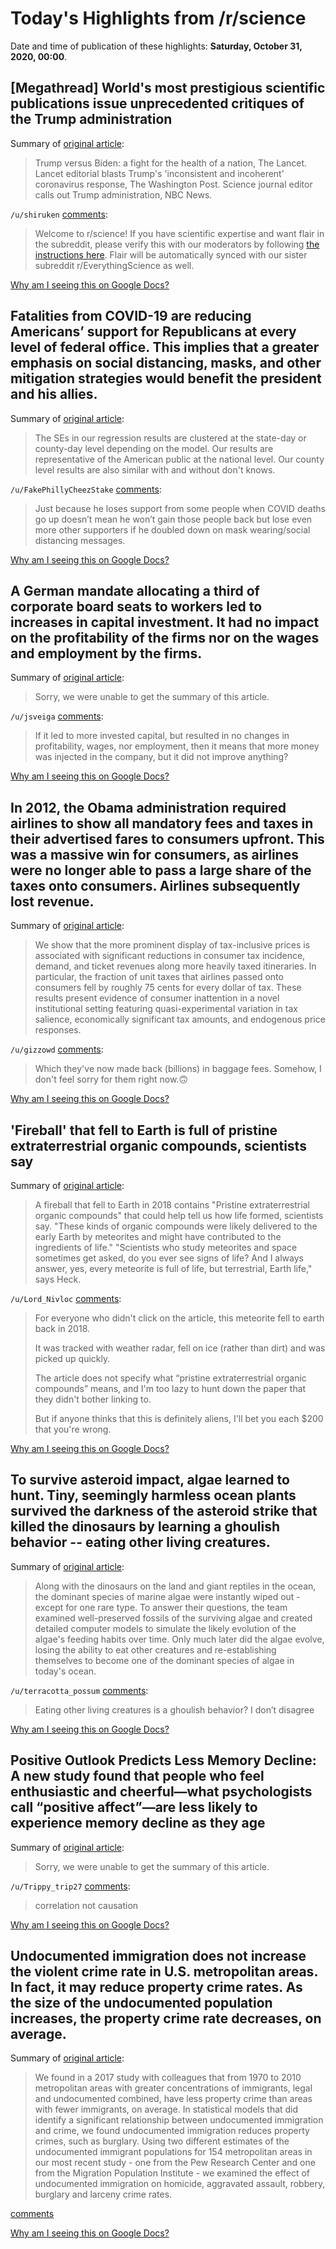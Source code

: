 # Today's Highlights from /r/science

Date and time of publication of these highlights: **Saturday, October 31, 2020, 00:00**.

## [Megathread] World's most prestigious scientific publications issue unprecedented critiques of the Trump administration

Summary of [original article](https://www.reddit.com/r/science/comments/jbwlhh/megathread_worlds_most_prestigious_scientific/):

> Trump versus Biden: a fight for the health of a nation, The Lancet. Lancet editorial blasts Trump's 'inconsistent and incoherent' coronavirus response, The Washington Post. Science journal editor calls out Trump administration, NBC News.

`/u/shiruken` [comments](https://www.reddit.com/r/science/comments/jbwlhh/megathread_worlds_most_prestigious_scientific/):

> Welcome to r/science! If you have scientific expertise and want flair in the subreddit, please verify this with our moderators by following [the instructions here](https://www.reddit.com/r/science/comments/5ivw50/do_you_have_a_college_degree_or_higher_in_science/). Flair will be automatically synced with our sister subreddit r/EverythingScience as well.

[Why am I seeing this on Google Docs?](https://docs.google.com/document/d/1Dc6We63vOXIZsc0op-Bt4abqkYjXzOigalQqFxmvvbM/edit?usp=sharing)

## Fatalities from COVID-19 are reducing Americans’ support for Republicans at every level of federal office. This implies that a greater emphasis on social distancing, masks, and other mitigation strategies would benefit the president and his allies.

Summary of [original article](https://advances.sciencemag.org/content/6/44/eabd8564?T=AU):

> The SEs in our regression results are clustered at the state-day or county-day level depending on the model. Our results are representative of the American public at the national level. Our county level results are also similar with and without don't knows.

`/u/FakePhillyCheezStake` [comments](https://www.reddit.com/r/science/comments/jl5kk4/fatalities_from_covid19_are_reducing_americans/):

> Just because he loses support from some people when COVID deaths go up doesn’t mean he won’t gain those people back but lose even more other supporters if he doubled down on mask wearing/social distancing messages.

[Why am I seeing this on Google Docs?](https://docs.google.com/document/d/1Dc6We63vOXIZsc0op-Bt4abqkYjXzOigalQqFxmvvbM/edit?usp=sharing)

## A German mandate allocating a third of corporate board seats to workers led to increases in capital investment. It had no impact on the profitability of the firms nor on the wages and employment by the firms.

Summary of [original article](https://academic.oup.com/qje/advance-article-abstract/doi/10.1093/qje/qjaa038/5944124?redirectedFrom=fulltext):

> Sorry, we were unable to get the summary of this article.

`/u/jsveiga` [comments](https://www.reddit.com/r/science/comments/jl94ya/a_german_mandate_allocating_a_third_of_corporate/):

> If it led to more invested capital, but resulted in no changes in profitability, wages, nor employment, then it means that more money was injected in the company, but it did not improve anything?

[Why am I seeing this on Google Docs?](https://docs.google.com/document/d/1Dc6We63vOXIZsc0op-Bt4abqkYjXzOigalQqFxmvvbM/edit?usp=sharing)

## In 2012, the Obama administration required airlines to show all mandatory fees and taxes in their advertised fares to consumers upfront. This was a massive win for consumers, as airlines were no longer able to pass a large share of the taxes onto consumers. Airlines subsequently lost revenue.

Summary of [original article](https://www.aeaweb.org/articles?id=10.1257/pol.20190200):

> We show that the more prominent display of tax-inclusive prices is associated with significant reductions in consumer tax incidence, demand, and ticket revenues along more heavily taxed itineraries. In particular, the fraction of unit taxes that airlines passed onto consumers fell by roughly 75 cents for every dollar of tax. These results present evidence of consumer inattention in a novel institutional setting featuring quasi-experimental variation in tax salience, economically significant tax amounts, and endogenous price responses.

`/u/gizzowd` [comments](https://www.reddit.com/r/science/comments/jkwwuu/in_2012_the_obama_administration_required/):

> Which they've now made back (billions) in baggage fees. Somehow, I don't feel sorry for them right now.🙃

[Why am I seeing this on Google Docs?](https://docs.google.com/document/d/1Dc6We63vOXIZsc0op-Bt4abqkYjXzOigalQqFxmvvbM/edit?usp=sharing)

## 'Fireball' that fell to Earth is full of pristine extraterrestrial organic compounds, scientists say

Summary of [original article](https://www.independent.co.uk/life-style/gadgets-and-tech/nasa-meteor-meteorite-fireball-earth-space-b1372924.html?utm_content=Echobox&utm_medium=Social&utm_source=Facebook#Echobox=1603807600):

> A fireball that fell to Earth in 2018 contains "Pristine extraterrestrial organic compounds" that could help tell us how life formed, scientists say. "These kinds of organic compounds were likely delivered to the early Earth by meteorites and might have contributed to the ingredients of life." "Scientists who study meteorites and space sometimes get asked, do you ever see signs of life? And I always answer, yes, every meteorite is full of life, but terrestrial, Earth life," says Heck.

`/u/Lord_Nivloc` [comments](https://www.reddit.com/r/science/comments/jkq1na/fireball_that_fell_to_earth_is_full_of_pristine/):

> For everyone who didn't click on the article, this meteorite fell to earth back in 2018.
> 
> It was tracked with weather radar, fell on ice (rather than dirt) and was picked up quickly.
> 
> The article does not specify what  “pristine extraterrestrial organic compounds”  means, and I'm too lazy to hunt down the paper that they didn't bother linking to.
> 
> But if anyone thinks that this is definitely aliens, I'll bet you each $200 that you're wrong.

[Why am I seeing this on Google Docs?](https://docs.google.com/document/d/1Dc6We63vOXIZsc0op-Bt4abqkYjXzOigalQqFxmvvbM/edit?usp=sharing)

## To survive asteroid impact, algae learned to hunt. Tiny, seemingly harmless ocean plants survived the darkness of the asteroid strike that killed the dinosaurs by learning a ghoulish behavior -- eating other living creatures.

Summary of [original article](https://news.ucr.edu/articles/2020/10/30/survive-asteroid-impact-algae-learned-hunt):

> Along with the dinosaurs on the land and giant reptiles in the ocean, the dominant species of marine algae were instantly wiped out - except for one rare type. To answer their questions, the team examined well-preserved fossils of the surviving algae and created detailed computer models to simulate the likely evolution of the algae's feeding habits over time. Only much later did the algae evolve, losing the ability to eat other creatures and re-establishing themselves to become one of the dominant species of algae in today's ocean.

`/u/terracotta_possum` [comments](https://www.reddit.com/r/science/comments/jl6m0f/to_survive_asteroid_impact_algae_learned_to_hunt/):

> Eating other living creatures is a ghoulish behavior? I don’t disagree

[Why am I seeing this on Google Docs?](https://docs.google.com/document/d/1Dc6We63vOXIZsc0op-Bt4abqkYjXzOigalQqFxmvvbM/edit?usp=sharing)

## Positive Outlook Predicts Less Memory Decline: A new study found that people who feel enthusiastic and cheerful—what psychologists call “positive affect”—are less likely to experience memory decline as they age

Summary of [original article](https://www.psychologicalscience.org/news/releases/2020-oct-positive-outlook-memory.html):

> Sorry, we were unable to get the summary of this article.

`/u/Trippy_trip27` [comments](https://www.reddit.com/r/science/comments/jlb2uu/positive_outlook_predicts_less_memory_decline_a/):

> correlation not causation

[Why am I seeing this on Google Docs?](https://docs.google.com/document/d/1Dc6We63vOXIZsc0op-Bt4abqkYjXzOigalQqFxmvvbM/edit?usp=sharing)

## Undocumented immigration does not increase the violent crime rate in U.S. metropolitan areas. In fact, it may reduce property crime rates. As the size of the undocumented population increases, the property crime rate decreases, on average.

Summary of [original article](https://theconversation.com/undocumented-immigrants-may-actually-make-american-communities-safer-not-more-dangerous-new-study-finds-146829):

> We found in a 2017 study with colleagues that from 1970 to 2010 metropolitan areas with greater concentrations of immigrants, legal and undocumented combined, have less property crime than areas with fewer immigrants, on average. In statistical models that did identify a significant relationship between undocumented immigration and crime, we found undocumented immigration reduces property crimes, such as burglary. Using two different estimates of the undocumented immigrant populations for 154 metropolitan areas in our most recent study - one from the Pew Research Center and one from the Migration Population Institute - we examined the effect of undocumented immigration on homicide, aggravated assault, robbery, burglary and larceny crime rates.

[comments](https://www.reddit.com/r/science/comments/jldgjr/undocumented_immigration_does_not_increase_the/)

[Why am I seeing this on Google Docs?](https://docs.google.com/document/d/1Dc6We63vOXIZsc0op-Bt4abqkYjXzOigalQqFxmvvbM/edit?usp=sharing)

